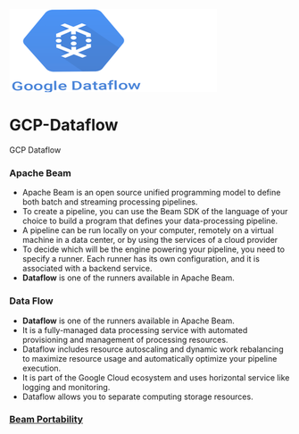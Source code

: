 ![me](https://github.com/sujitdhamale/GCP-Dataflow/blob/main/Images/DataFLow%20(2).png)


# GCP-Dataflow
GCP Dataflow  


### Apache Beam

- Apache Beam is an open source unified programming model to define both batch and streaming processing pipelines.
- To create a pipeline, you can use the Beam SDK of the language of your choice to build a program that defines your data-processing pipeline.
- A pipeline can be run locally on your computer, remotely on a virtual machine in a data center, or by using the services of a cloud provider
- To decide which will be the engine powering your pipeline, you need to specify a runner. Each runner has its own configuration, and it is associated with a backend service.
- **Dataflow** is one of the runners available in Apache Beam.


### Data Flow 
- **Dataflow** is one of the runners available in Apache Beam.
- It is a fully-managed data processing service with automated provisioning and management of processing resources.
- Dataflow includes resource autoscaling and dynamic work rebalancing to maximize resource usage and automatically optimize your pipeline execution.
- It is part of the Google Cloud ecosystem and uses horizontal service like logging and monitoring.
- Dataflow allows you to separate computing storage resources.



 ### [Beam Portability](01.ApacheBeam.md)

